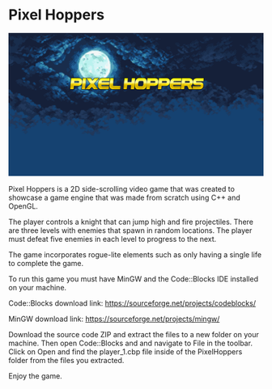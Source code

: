 # Pixel Hoppers

[![Watch the video](https://raw.githubusercontent.com/RicardoCabrera752/FresnoState-CSCI178-Spring2023-PixelHoppers/main/PixelHoppers/images/ph_splash.png)](https://raw.githubusercontent.com/RicardoCabrera752/FresnoState-CSCI178-Spring2023-PixelHoppers/main/DemoVideo.mp4)

Pixel Hoppers is a 2D side-scrolling video game that was created to showcase a game engine that was made from scratch using C++ and OpenGL.

The player controls a knight that can jump high and fire projectiles. There are three levels with enemies that spawn in random locations. The player must defeat five enemies in each level to progress to the next.

The game incorporates rogue-lite elements such as only having a single life to complete the game.

To run this game you must have MinGW and the Code::Blocks IDE installed on your machine.

Code::Blocks download link: https://sourceforge.net/projects/codeblocks/

MinGW download link: https://sourceforge.net/projects/mingw/

Download the source code ZIP and extract the files to a new folder on your machine. Then open Code::Blocks and and navigate to File in the toolbar. Click on Open and find the player_1.cbp file inside of the PixelHoppers folder from the files you extracted.

Enjoy the game.
